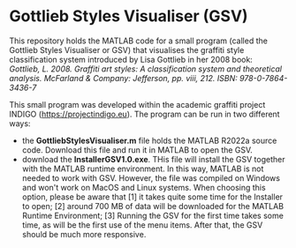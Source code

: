 # Gottlieb Styles Visualiser (GSV)

This repository holds the MATLAB code for a small program (called the Gottlieb Styles Visualiser or GSV) that visualises the graffiti style classification system introduced by Lisa Gottlieb in her 2008 book:\
*Gottlieb, L. 2008. Graffiti art styles: A classification system and theoretical analysis. McFarland & Company: Jefferson, pp. viii, 212. ISBN: 978-0-7864-3436-7*

This small program was developed within the academic graffiti project INDIGO (https://projectindigo.eu). The program can be run in two different ways:

- the **GottliebStylesVisualiser.m** file holds the MATLAB R2022a source code. Download this file and run it in MATLAB to open the GSV.
- download the **InstallerGSV1.0.exe**. THis file will install the GSV together with the MATLAB runtime environment. In this way, MATLAB is not needed to work with GSV. However, the file was compiled on Windows and won't work on MacOS and Linux systems. When choosing this option, please be aware that [1] it takes quite some time for the Installer to open; [2] around 700 MB of data will be downloaded for the MATLAB Runtime Environment; [3] Running the GSV for the first time takes some time, as will be the first use of the menu items. After that, the GSV should be much more responsive.